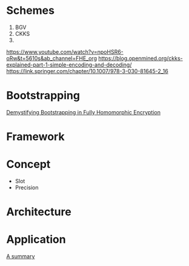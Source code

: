 # Schemes
1. BGV
2. CKKS
3. 

https://www.youtube.com/watch?v=npoHSR6-oRw&t=5610s&ab_channel=FHE_org
https://blog.openmined.org/ckks-explained-part-1-simple-encoding-and-decoding/
https://link.springer.com/chapter/10.1007/978-3-030-81645-2_16

# Bootstrapping
[Demystifying Bootstrapping in Fully Homomorphic Encryption](https://eprint.iacr.org/2023/149)

# Framework


# Concept
- Slot
- Precision

# Architecture


# Application
[A summary](https://dualitytech.com/blog/bootstrapping-in-fully-homomorphic-encryption-fhe/)



